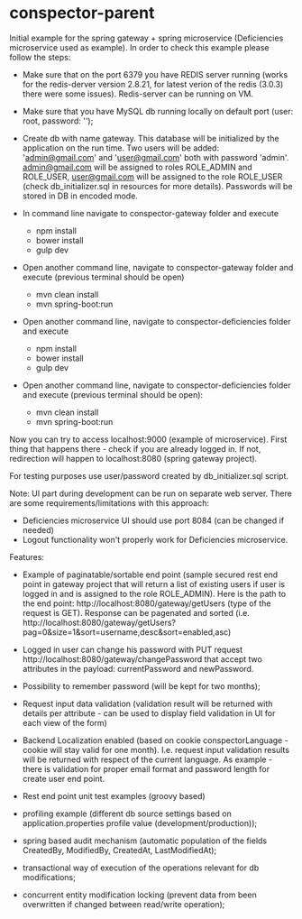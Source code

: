 # conspector-parent

Initial example for the spring gateway + spring microservice (Deficiencies microservice used as example).
In order to check this example please follow the steps:
- Make sure that on the port 6379 you have REDIS server running (works for the redis-derver version 2.8.21, for latest verion of the redis (3.0.3) there were some issues). Redis-server can be running on VM.

- Make sure that you have MySQL db running locally on default port (user: root, password: '');
- Create db with name gateway. This database will be initialized by the application on the run time. Two users will be added:
'admin@gmail.com' and 'user@gmail.com' both with password 'admin'. admin@gmail.com will be assigned to roles ROLE_ADMIN and ROLE_USER, user@gmail.com will be assigned to the role ROLE_USER (check db_initializer.sql in resources for more details). Passwords will 
be stored in DB in encoded mode.

- In command line navigate to conspector-gateway folder and execute 
	- npm install
	- bower install
	- gulp dev	

- Open another command line, navigate to conspector-gateway folder and execute (previous terminal should be open)
	- mvn clean install
	- mvn spring-boot:run

- Open another command line, navigate to conspector-deficiencies folder and execute 
	- npm install
	- bower install
	- gulp dev		

- Open another command line, navigate to conspector-deficiencies folder and execute (previous terminal should be open): 
	- mvn clean install
	- mvn spring-boot:run	

Now you can try to access localhost:9000 (example of microservice). First thing that happens there - check if you are already logged in. If not, redirection will happen to localhost:8080 (spring gateway project).

For testing purposes use user/password created by db_initializer.sql script.

Note: UI part during development can be run on separate web server. There are some requirements/limitations with this approach: 
- Deficiencies microservice UI should use port 8084 (can be changed if needed)
- Logout functionality won't properly work for Deficiencies microservice.

Features:

- Example of paginatable/sortable end point (sample secured rest end point in gateway project that will return a list of existing users if user is logged in
and is assigned to the role ROLE_ADMIN). Here is the path to the end point: http://localhost:8080/gateway/getUsers (type of the request is GET). Response can be pagenated and sorted (i.e. http://localhost:8080/gateway/getUsers?pag=0&size=1&sort=username,desc&sort=enabled,asc)

- Logged in user can change his password with PUT request http://localhost:8080/gateway/changePassword that 
accept two attributes in the payload: currentPassword and newPassword.

- Possibility to remember password (will be kept for two months);

- Request input data validation (validation result will be returned with details per attribute - can be used to
display field validation in UI for each view of the form)

- Backend Localization enabled (based on cookie conspectorLanguage - cookie will stay valid for one month). I.e. request input validation results will be returned with respect of the current language. As example - there is validation for proper email format and password length for create user end point.

- Rest end point unit test examples (groovy based)

- profiling example (different db source settings based on
application.properties profile value (development/production));

- spring based audit mechanism (automatic population of the fields CreatedBy, ModifiedBy, CreatedAt, LastModifiedAt);

- transactional way of execution of the operations relevant for db modifications;

- concurrent entity modification locking (prevent data from been overwritten if changed between read/write operation);

	
